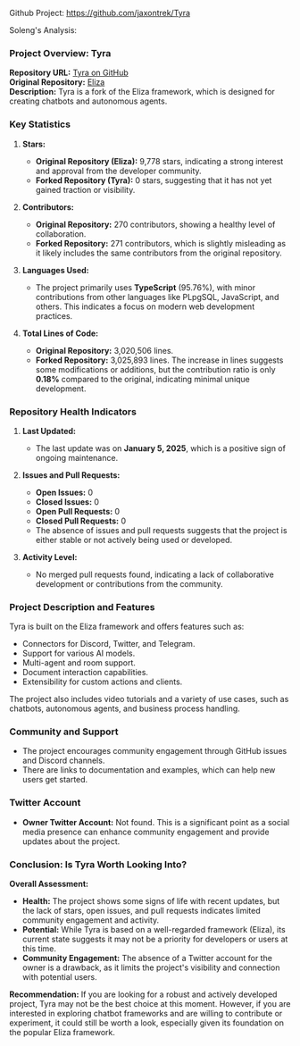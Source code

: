 Github Project: https://github.com/jaxontrek/Tyra

Soleng's Analysis:

### Project Overview: Tyra

**Repository URL:** [Tyra on GitHub](https://github.com/jaxontrek/Tyra)  
**Original Repository:** [Eliza](https://github.com/elizaOS/eliza)  
**Description:** Tyra is a fork of the Eliza framework, which is designed for creating chatbots and autonomous agents.

### Key Statistics

1. **Stars:** 
   - **Original Repository (Eliza):** 9,778 stars, indicating a strong interest and approval from the developer community.
   - **Forked Repository (Tyra):** 0 stars, suggesting that it has not yet gained traction or visibility.

2. **Contributors:**
   - **Original Repository:** 270 contributors, showing a healthy level of collaboration.
   - **Forked Repository:** 271 contributors, which is slightly misleading as it likely includes the same contributors from the original repository.

3. **Languages Used:**
   - The project primarily uses **TypeScript** (95.76%), with minor contributions from other languages like PLpgSQL, JavaScript, and others. This indicates a focus on modern web development practices.

4. **Total Lines of Code:**
   - **Original Repository:** 3,020,506 lines.
   - **Forked Repository:** 3,025,893 lines. The increase in lines suggests some modifications or additions, but the contribution ratio is only **0.18%** compared to the original, indicating minimal unique development.

### Repository Health Indicators

1. **Last Updated:** 
   - The last update was on **January 5, 2025**, which is a positive sign of ongoing maintenance.

2. **Issues and Pull Requests:**
   - **Open Issues:** 0
   - **Closed Issues:** 0
   - **Open Pull Requests:** 0
   - **Closed Pull Requests:** 0
   - The absence of issues and pull requests suggests that the project is either stable or not actively being used or developed.

3. **Activity Level:**
   - No merged pull requests found, indicating a lack of collaborative development or contributions from the community.

### Project Description and Features

Tyra is built on the Eliza framework and offers features such as:
- Connectors for Discord, Twitter, and Telegram.
- Support for various AI models.
- Multi-agent and room support.
- Document interaction capabilities.
- Extensibility for custom actions and clients.

The project also includes video tutorials and a variety of use cases, such as chatbots, autonomous agents, and business process handling.

### Community and Support

- The project encourages community engagement through GitHub issues and Discord channels.
- There are links to documentation and examples, which can help new users get started.

### Twitter Account

- **Owner Twitter Account:** Not found. This is a significant point as a social media presence can enhance community engagement and provide updates about the project.

### Conclusion: Is Tyra Worth Looking Into?

**Overall Assessment:**
- **Health:** The project shows some signs of life with recent updates, but the lack of stars, open issues, and pull requests indicates limited community engagement and activity.
- **Potential:** While Tyra is based on a well-regarded framework (Eliza), its current state suggests it may not be a priority for developers or users at this time.
- **Community Engagement:** The absence of a Twitter account for the owner is a drawback, as it limits the project's visibility and connection with potential users.

**Recommendation:** If you are looking for a robust and actively developed project, Tyra may not be the best choice at this moment. However, if you are interested in exploring chatbot frameworks and are willing to contribute or experiment, it could still be worth a look, especially given its foundation on the popular Eliza framework.